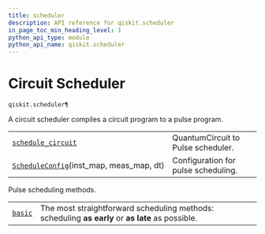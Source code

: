 ```yaml
---
title: scheduler
description: API reference for qiskit.scheduler
in_page_toc_min_heading_level: 1
python_api_type: module
python_api_name: qiskit.scheduler
---
```


<span id="module-qiskit.scheduler" />

<span id="qiskit-scheduler" />

# Circuit Scheduler

<span id="module-qiskit.scheduler" />

`qiskit.scheduler¶`

A circuit scheduler compiles a circuit program to a pulse program.

|                                                                                                                                      |                                     |
| ------------------------------------------------------------------------------------------------------------------------------------ | ----------------------------------- |
| [`schedule_circuit`](qiskit.scheduler.schedule_circuit#module-qiskit.scheduler.schedule_circuit "qiskit.scheduler.schedule_circuit") | QuantumCircuit to Pulse scheduler.  |
| [`ScheduleConfig`](qiskit.scheduler.ScheduleConfig "qiskit.scheduler.ScheduleConfig")(inst\_map, meas\_map, dt)                      | Configuration for pulse scheduling. |

<span id="module-qiskit.scheduler.methods" />

Pulse scheduling methods.

|                                                                                                                  |                                                                                                  |
| ---------------------------------------------------------------------------------------------------------------- | ------------------------------------------------------------------------------------------------ |
| [`basic`](qiskit.scheduler.methods.basic#module-qiskit.scheduler.methods.basic "qiskit.scheduler.methods.basic") | The most straightforward scheduling methods: scheduling **as early** or **as late** as possible. |

